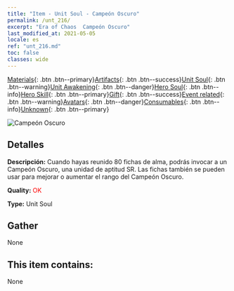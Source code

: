 ```yaml
---
title: "Item - Unit Soul - Campeón Oscuro"
permalink: /unt_216/
excerpt: "Era of Chaos  Campeón Oscuro"
last_modified_at: 2021-05-05
locale: es
ref: "unt_216.md"
toc: false
classes: wide
---
```

 [Materials](/ItemsES/){: .btn .btn--primary}[Artifacts](/ItemsES/Artifacts/){: .btn .btn--success}[Unit Soul](/ItemsES/UnitSoul/){: .btn .btn--warning}[Unit Awakening](/ItemsES/UnitAwakening/){: .btn .btn--danger}[Hero Soul](/ItemsES/HeroSoul/){: .btn .btn--info}[Hero Skill](/ItemsES/HeroSkill/){: .btn .btn--primary}[Gift](/ItemsES/Gift/){: .btn .btn--success}[Event related](/ItemsES/Events/){: .btn .btn--warning}[Avatars](/ItemsES/Avatars/){: .btn .btn--danger}[Consumables](/ItemsES/Consumables/){: .btn .btn--info}[Unknown](/ItemsES/Unknown/){: .btn .btn--primary}

 ![Campeón Oscuro](/images/u/ti_sishen.jpg)

## Detalles
 **Descripción:** Cuando hayas reunido 80 fichas de alma, podrás invocar a un Campeón Oscuro, una unidad de aptitud SR. Las fichas también se pueden usar para mejorar o aumentar el rango del Campeón Oscuro.

 **Quality:** <span style="color: #FF0000">OK</span>

 **Type:** Unit Soul

## Gather

  None

## This item contains:

  None

